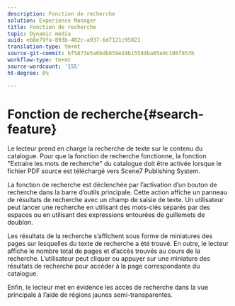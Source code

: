 ```yaml
---
description: Fonction de recherche
solution: Experience Manager
title: Fonction de recherche
topic: Dynamic media
uuid: eb8e79fa-893b-402c-a937-6d7121c95821
translation-type: tm+mt
source-git-commit: bf5873e5a6bdb859e19b15584ba85e9c106f853b
workflow-type: tm+mt
source-wordcount: '155'
ht-degree: 0%

---
```



# Fonction de recherche{#search-feature}

Le lecteur prend en charge la recherche de texte sur le contenu du catalogue. Pour que la fonction de recherche fonctionne, la fonction &quot;Extraire les mots de recherche&quot; du catalogue doit être activée lorsque le fichier PDF source est téléchargé vers Scene7 Publishing System.

La fonction de recherche est déclenchée par l’activation d’un bouton de recherche dans la barre d’outils principale. Cette action affiche un panneau de résultats de recherche avec un champ de saisie de texte. Un utilisateur peut lancer une recherche en utilisant des mots-clés séparés par des espaces ou en utilisant des expressions entourées de guillemets de doublon.

Les résultats de la recherche s’affichent sous forme de miniatures des pages sur lesquelles du texte de recherche a été trouvé. En outre, le lecteur affiche le nombre total de pages et d’accès trouvés au cours de la recherche. L’utilisateur peut cliquer ou appuyer sur une miniature des résultats de recherche pour accéder à la page correspondante du catalogue.

Enfin, le lecteur met en évidence les accès de recherche dans la vue principale à l’aide de régions jaunes semi-transparentes.
